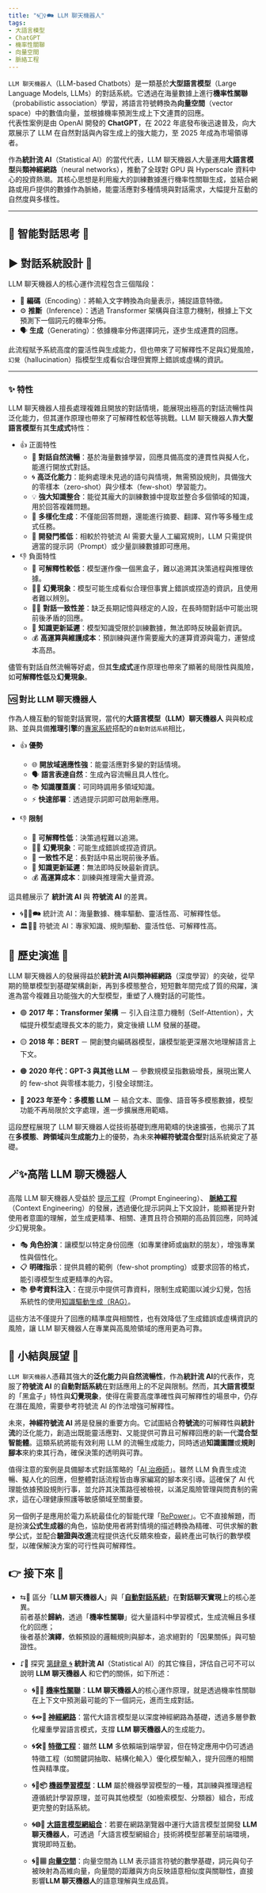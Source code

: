 ```yaml
---
title: "🌀🧞‍♀️🗪 LLM 聊天機器人"
tags:
- 大語言模型
- ChatGPT
- 機率性關聯
- 向量空間
- 脈絡工程
---
```

`LLM 聊天機器人`（LLM-based Chatbots）是一類基於**大型語言模型**（Large Language Models, LLMs）的對話系統。它透過在海量數據上進行**機率性關聯**（probabilistic association）學習，將語言符號轉換為**向量空間**（vector space）中的數值向量，並根據機率預測生成上下文連貫的回應。  
代表性案例是由 OpenAI 開發的 **ChatGPT**，在 2022 年底發布後迅速普及，向大眾展示了 LLM 在自然對話與內容生成上的強大能力，至 2025 年成為市場領導者。

作為**統計流 AI**（Statistical AI）的當代代表，LLM 聊天機器人大量運用**大語言模型**與**類神經網路**（neural networks），推動了全球對 GPU 與 Hyperscale 資料中心的投資熱潮。其核心思想是利用龐大的訓練數據進行機率性關聯生成，並結合網路或用戶提供的數據作為脈絡，能靈活應對多種情境與對話需求，大幅提升互動的自然度與多樣性。

***

## 🔼 智能對話思考 🤔

## ▶️ 對話系統設計 🥸

LLM 聊天機器人的核心運作流程包含三個階段：

- 🧩 **編碼**（Encoding）：將輸入文字轉換為向量表示，捕捉語意特徵。  
- ⚙️ **推斷**（Inference）：透過 Transformer 架構與自注意力機制，根據上下文預測下一個詞元的機率分佈。  
- 🗣 **生成**（Generating）：依據機率分佈選擇詞元，逐步生成連貫的回應。  

此流程賦予系統高度的靈活性與生成能力，但也帶來了可解釋性不足與幻覺風險，`幻覺`（hallucination）指模型生成看似合理但實際上錯誤或虛構的資訊。

***

### ✨ 特性

LLM 聊天機器人擅長處理複雜且開放的對話情境，能展現出極高的對話流暢性與泛化能力，但其運作原理也帶來了可解釋性較低等挑戰。LLM 聊天機器人靠**大型語言模型**有其**生成式**特性：

* 👍 正面特性
	- 💬 **對話自然流暢**：基於海量數據學習，回應具備高度的連貫性與擬人化，能進行開放式對話。
	- 🌀 **高泛化能力**：能夠處理未見過的語句與情境，無需預設規則，具備強大的零樣本（zero-shot）與少樣本（few-shot）學習能力。
	- 💡 **強大知識整合**：能從其龐大的訓練數據中提取並整合多個領域的知識，用於回答複雜問題。
	- 📝 **多樣化生成**：不僅能回答問題，還能進行摘要、翻譯、寫作等多種生成式任務。
	- 🚀 **開發門檻低**：相較於符號流 AI 需要大量人工編寫規則，LLM 只需提供適當的提示詞（Prompt）或少量訓練數據即可應用。
* 👎 負面特性
	- 👻 **可解釋性較低**：模型運作像一個黑盒子，難以追溯其決策過程與推理依據。
	- 😶‍🌫 **幻覺現象**：模型可能生成看似合理但事實上錯誤或捏造的資訊，且使用者難以辨別。
	- 😵‍💫 **對話一致性差**：缺乏長期記憶與穩定的人設，在長時間對話中可能出現前後矛盾的回應。
	- 🚫 **知識更新延遲**：模型知識受限於訓練數據，無法即時反映最新資訊。
	- 💰 **高運算與維護成本**：預訓練與運作需要龐大的運算資源與電力，運營成本高昂。

儘管有對話自然流暢等好處，但其**生成式**運作原理也帶來了顯著的局限性與風險，如**可解釋性低**及**幻覺現象**。


### 🆚 對比 LLM 聊天機器人

作為人機互動的智能對話實現，當代的**大語言模型（LLM）聊天機器人** 與與較成熟、並與具備**推理引擎**的[專家系統](03-03-expert_systems.zh-hant)搭配的`自動對話系統`相比，

* 👍 **優勢**  
  - 🌐 **開放域適應性強**：能靈活應對多變的對話情境。  
  - 🗣️ **語言表達自然**：生成內容流暢且具人性化。  
  - 📚 **知識覆蓋廣**：可同時調用多領域知識。  
  - ⚡ **快速部署**：透過提示詞即可啟用新應用。  

* 👎 **限制**  
  - 👻 **可解釋性低**：決策過程難以追溯。  
  - 😶‍🌫 **幻覺現象**：可能生成錯誤或捏造資訊。  
  - 🔄 **一致性不足**：長對話中易出現前後矛盾。  
  - 🚫 **知識更新延遲**：無法即時反映最新資訊。  
  - 💰 **高運算成本**：訓練與推理需大量資源。

這具體展示了 **統計流 AI** 與 **符號流 AI** 的差異。

- 🌀🧞‍♀️🗪 統計流 AI：海量數據、機率驅動、靈活性高、可解釋性低。  
- 🏛️🤖💬 符號流 AI：專家知識、規則驅動、靈活性低、可解釋性高。

## 🔄 歷史演進 🗿

LLM 聊天機器人的發展得益於**統計流 AI**與**類神經網路**（深度學習）的突破，從早期的簡單模型到基礎架構創新，再到多模態整合，短短數年間完成了質的飛躍，演進為當今複雜且功能強大的大型模型，重塑了人機對話的可能性。

- 🟢 **2017 年：Transformer 架構** － 引入自注意力機制（Self-Attention），大幅提升模型處理長文本的能力，奠定後續 LLM 發展的基礎。
    
- 🟡 **2018 年：BERT** － 開創雙向編碼器模型，讓模型能更深層次地理解語言上下文。
    
- 🟠 **2020 年代：GPT-3 與其他 LLM** － 參數規模呈指數級增長，展現出驚人的 few-shot 與零樣本能力，引發全球關注。
    
- 🔴 **2023 年至今：多模態 LLM** － 結合文本、圖像、語音等多模態數據，模型功能不再局限於文字處理，進一步擴展應用範疇。

這段歷程展現了 LLM 聊天機器人從技術基礎到應用範疇的快速擴張，也揭示了其在**多模態**、**跨領域**與**生成能力**上的優勢，為未來**神經符號混合型**對話系統奠定了基礎。

## 🪄✨高階 LLM 聊天機器人

高階 LLM 聊天機器人受益於 [提示工程](10-03-prompt_engineering.zh-hant)（Prompt Engineering）、 **[脈絡工程](10-05-context_engineering.zh-hant)**（Context Engineering）的發展，透過優化提示詞與上下文設計，能顯著提升對使用者意圖的理解，並生成更精準、相關、連貫且符合預期的高品質回應，同時減少幻覺現象。

- 🎭 **角色扮演**：讓模型以特定身份回應（如專業律師或幽默的朋友），增強專業性與個性化。  
- 📋 **明確指示**：提供具體的範例（few-shot prompting）或要求回答的格式，能引導模型生成更精準的內容。
- 📚 **參考資料注入**：在提示中提供可靠資料，限制生成範圍以減少幻覺，包括系統性的使用[知識驅動生成（RAG）](10-04-retrieval_augmented_generation.zh-hant)。

這些方法不僅提升了回應的精準度與相關性，也有效降低了生成錯誤或虛構資訊的風險，讓 LLM 聊天機器人在專業與高風險領域的應用更為可靠。

## 🎄 小結與展望 🪩

`LLM 聊天機器人`憑藉其強大的**泛化能力**與**自然流暢性**，作為**統計流 AI**的代表作，克服了**符號流 AI** 的**自動對話系統**在對話應用上的不足與限制。然而，其**大語言模型**的「黑盒子」特性與**幻覺現象**，使得在需要高度準確性與可解釋性的場景中，仍存在潛在風險，需要參考符號流 AI 的作法增強可解釋性。

未來，**神經符號流 AI** 將是發展的重要方向。它試圖結合**符號流**的可解釋性與**統計流**的泛化能力，創造出既能靈活應對、又能提供可靠且可解釋回應的新一代**混合型智能體**。這類系統將能有效利用 LLM 的流暢生成能力，同時透過**知識圖譜**或**規則腳本**來約束其行為，確保決策的透明與可靠。

值得注意的案例是具備腳本式對話策略的「[AI 治療師](https://doi.org/10.48550/arXiv.2412.15242)」。雖然 LLM 負責生成流暢、擬人化的回應，但整體對話流程皆由專家編寫的腳本來引導。這確保了 AI 代理能依據預設規則行事，並允許其決策路徑被檢視，以滿足風險管理與問責制的需求，這在心理健康照護等敏感領域至關重要。

另一個例子是應用於電力系統最佳化的智能代理「[RePower](https://pmc.ncbi.nlm.nih.gov/articles/PMC12010440/)」。它不直接解題，而是扮演**公式生成器**的角色，協助使用者將對情境的描述轉換為精確、可供求解的數學公式，並配合**驗證與改進**流程提供迭代反饋來檢查，最終產出可執行的數學模型，以確保解決方案的可行性與可解釋性。

## 👉 接下來 🪸

- ⇆🚥 區分「**LLM 聊天機器人**」與「**[自動對話系統](03-02-automatic_dialogue_systems.zh-hant)**」在**對話聊天實現**上的核心差異。  
  前者基於**歸納**，透過「**機率性關聯**」從大量語料中學習模式，生成流暢且多樣化的回應；  
  後者基於**演繹**，依賴預設的邏輯規則與腳本，追求絕對的「因果關係」與可驗證性。 

- ⮦🚦 探究 [第肆章 🌀](04----statistical_ai.zh-hant) **統計流 AI**（Statistical AI）的其它條目，評估自己可不可以說明 **LLM 聊天機器人** 和它們的關係，如下所述：  

    - **🌀🎲🌿 [機率性關聯](04-01-probabilistic_association.zh-hant)**：**LLM 聊天機器人**的核心運作原理，就是透過機率性關聯在上下文中預測最可能的下一個詞元，進而生成對話。  

    - **🌀🪢🧠 [神經網路](04-03-neural_networks.zh-hant)**：當代大語言模型是以深度神經網路為基礎，透過多層參數化權重學習語言模式，支撐 **LLM 聊天機器人**的生成能力。  

    - **🌀🛠️🤏 [特徵工程](04-04-feature_engineering.zh-hant)**：雖然 **LLM** 多依賴端到端學習，但在特定應用中仍可透過特徵工程（如關鍵詞抽取、結構化輸入）優化模型輸入，提升回應的相關性與精準度。  

    - **🌀🤖📦 [機器學習模型](04-05-machine_learning_models.zh-hant)**：**LLM** 屬於機器學習模型的一種，其訓練與推理過程遵循統計學習原理，並可與其他模型（如檢索模型、分類器）組合，形成更完整的對話系統。  

    - **🌀🌐🔗 [大語言模型網組合](04-06-llm_webassembly.zh-hant.md)**：若要在網路瀏覽器中運行大語言模型並開發 **LLM 聊天機器人**，可透過「大語言模型網組合」技術將模型部署至前端環境，實現即時互動。  

    - **🌀🌌▦ [向量空間](04-07-vector_space.zh-hant)**：向量空間為 LLM 表示語言符號的數學基礎，詞元與句子被映射為高維向量，向量間的距離與方向反映語意相似度與關聯性，直接影響**LLM 聊天機器人**的語意理解與生成品質。